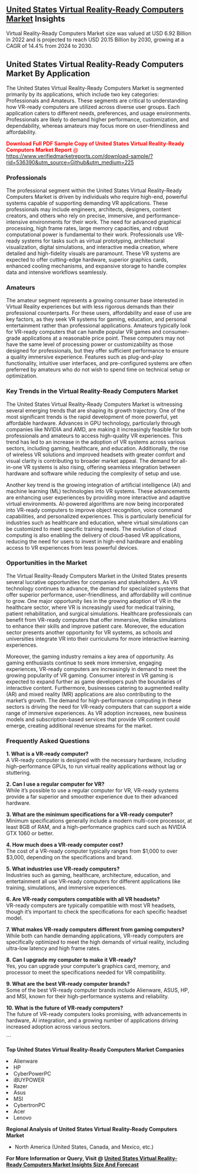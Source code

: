 <h2><a href="https://www.verifiedmarketreports.com/download-sample/?rid=536390&amp;utm_source=Github&amp;utm_medium=225" target="_blank">United States Virtual Reality-Ready Computers Market</a> Insights</h2><p>Virtual Reality-Ready Computers Market size was valued at USD 6.92 Billion in 2022 and is projected to reach USD 20.15 Billion by 2030, growing at a CAGR of 14.4% from 2024 to 2030.</p><p> <h2>United States Virtual Reality-Ready Computers Market By Application</h2> <p>The United States Virtual Reality-Ready Computers Market is segmented primarily by its applications, which include two key categories: Professionals and Amateurs. These segments are critical to understanding how VR-ready computers are utilized across diverse user groups. Each application caters to different needs, preferences, and usage environments. Professionals are likely to demand higher performance, customization, and dependability, whereas amateurs may focus more on user-friendliness and affordability.</p> <p><p><span class=""><span style="color: #ff0000;"><strong>Download Full PDF Sample Copy of United States Virtual Reality-Ready Computers Market Report</strong> @ </span><a href="https://www.verifiedmarketreports.com/download-sample/?rid=536390&amp;utm_source=Github&amp;utm_medium=225" target="_blank">https://www.verifiedmarketreports.com/download-sample/?rid=536390&amp;utm_source=Github&amp;utm_medium=225</a></span></p></p> <h3>Professionals</h3> <p>The professional segment within the United States Virtual Reality-Ready Computers Market is driven by individuals who require high-end, powerful systems capable of supporting demanding VR applications. These professionals may include engineers, architects, designers, content creators, and others who rely on precise, immersive, and performance-intensive environments for their work. The need for advanced graphical processing, high frame rates, large memory capacities, and robust computational power is fundamental to their work. Professionals use VR-ready systems for tasks such as virtual prototyping, architectural visualization, digital simulations, and interactive media creation, where detailed and high-fidelity visuals are paramount. These VR systems are expected to offer cutting-edge hardware, superior graphics cards, enhanced cooling mechanisms, and expansive storage to handle complex data and intensive workflows seamlessly.</p> <h3>Amateurs</h3> <p>The amateur segment represents a growing consumer base interested in Virtual Reality experiences but with less rigorous demands than their professional counterparts. For these users, affordability and ease of use are key factors, as they seek VR systems for gaming, education, and personal entertainment rather than professional applications. Amateurs typically look for VR-ready computers that can handle popular VR games and consumer-grade applications at a reasonable price point. These computers may not have the same level of processing power or customizability as those designed for professionals, but they offer sufficient performance to ensure a quality immersive experience. Features such as plug-and-play functionality, intuitive user interfaces, and pre-configured systems are often preferred by amateurs who do not wish to spend time on technical setup or optimization.</p> <h3>Key Trends in the Virtual Reality-Ready Computers Market</h3> <p>The United States Virtual Reality-Ready Computers Market is witnessing several emerging trends that are shaping its growth trajectory. One of the most significant trends is the rapid development of more powerful, yet affordable hardware. Advances in GPU technology, particularly through companies like NVIDIA and AMD, are making it increasingly feasible for both professionals and amateurs to access high-quality VR experiences. This trend has led to an increase in the adoption of VR systems across various sectors, including gaming, healthcare, and education. Additionally, the rise of wireless VR solutions and improved headsets with greater comfort and visual clarity is contributing to broader market appeal. The demand for all-in-one VR systems is also rising, offering seamless integration between hardware and software while reducing the complexity of setup and use.</p> <p>Another key trend is the growing integration of artificial intelligence (AI) and machine learning (ML) technologies into VR systems. These advancements are enhancing user experiences by providing more interactive and adaptive virtual environments. AI-powered algorithms are now being incorporated into VR-ready computers to improve object recognition, voice command capabilities, and personalized experiences. This is particularly beneficial for industries such as healthcare and education, where virtual simulations can be customized to meet specific training needs. The evolution of cloud computing is also enabling the delivery of cloud-based VR applications, reducing the need for users to invest in high-end hardware and enabling access to VR experiences from less powerful devices.</p> <h3>Opportunities in the Market</h3> <p>The Virtual Reality-Ready Computers Market in the United States presents several lucrative opportunities for companies and stakeholders. As VR technology continues to advance, the demand for specialized systems that offer superior performance, user-friendliness, and affordability will continue to grow. One major opportunity lies in the growing adoption of VR in the healthcare sector, where VR is increasingly used for medical training, patient rehabilitation, and surgical simulations. Healthcare professionals can benefit from VR-ready computers that offer immersive, lifelike simulations to enhance their skills and improve patient care. Moreover, the education sector presents another opportunity for VR systems, as schools and universities integrate VR into their curriculums for more interactive learning experiences.</p> <p>Moreover, the gaming industry remains a key area of opportunity. As gaming enthusiasts continue to seek more immersive, engaging experiences, VR-ready computers are increasingly in demand to meet the growing popularity of VR gaming. Consumer interest in VR gaming is expected to expand further as game developers push the boundaries of interactive content. Furthermore, businesses catering to augmented reality (AR) and mixed reality (MR) applications are also contributing to the market’s growth. The demand for high-performance computing in these sectors is driving the need for VR-ready computers that can support a wide range of immersive experiences. As VR adoption increases, new business models and subscription-based services that provide VR content could emerge, creating additional revenue streams for the market.</p> <h3>Frequently Asked Questions</h3> <p><strong>1. What is a VR-ready computer?</strong><br> A VR-ready computer is designed with the necessary hardware, including high-performance GPUs, to run virtual reality applications without lag or stuttering.</p> <p><strong>2. Can I use a regular computer for VR?</strong><br> While it’s possible to use a regular computer for VR, VR-ready systems provide a far superior and smoother experience due to their advanced hardware.</p> <p><strong>3. What are the minimum specifications for a VR-ready computer?</strong><br> Minimum specifications generally include a modern multi-core processor, at least 8GB of RAM, and a high-performance graphics card such as NVIDIA GTX 1060 or better.</p> <p><strong>4. How much does a VR-ready computer cost?</strong><br> The cost of a VR-ready computer typically ranges from $1,000 to over $3,000, depending on the specifications and brand.</p> <p><strong>5. What industries use VR-ready computers?</strong><br> Industries such as gaming, healthcare, architecture, education, and entertainment all use VR-ready computers for different applications like training, simulations, and immersive experiences.</p> <p><strong>6. Are VR-ready computers compatible with all VR headsets?</strong><br> VR-ready computers are typically compatible with most VR headsets, though it’s important to check the specifications for each specific headset model.</p> <p><strong>7. What makes VR-ready computers different from gaming computers?</strong><br> While both can handle demanding applications, VR-ready computers are specifically optimized to meet the high demands of virtual reality, including ultra-low latency and high frame rates.</p> <p><strong>8. Can I upgrade my computer to make it VR-ready?</strong><br> Yes, you can upgrade your computer’s graphics card, memory, and processor to meet the specifications needed for VR compatibility.</p> <p><strong>9. What are the best VR-ready computer brands?</strong><br> Some of the best VR-ready computer brands include Alienware, ASUS, HP, and MSI, known for their high-performance systems and reliability.</p> <p><strong>10. What is the future of VR-ready computers?</strong><br> The future of VR-ready computers looks promising, with advancements in hardware, AI integration, and a growing number of applications driving increased adoption across various sectors.</p> ```</p><p><strong>Top United States Virtual Reality-Ready Computers Market Companies</strong></p><div data-test-id=""><p><li>Alienware</li><li> HP</li><li> CyberPowerPC</li><li> iBUYPOWER</li><li> Razer</li><li> Asus</li><li> MSI</li><li> CybertronPC</li><li> Acer</li><li> Lenovo</li></p><div><strong>Regional Analysis of&nbsp;United States Virtual Reality-Ready Computers Market</strong></div><ul><li dir="ltr"><p dir="ltr">North America&nbsp;(United States, Canada, and Mexico, etc.)</p></li></ul><p><strong>For More Information or Query, Visit @&nbsp;</strong><strong><a href="https://www.verifiedmarketreports.com/product/virtual-reality-ready-computers-market-size-and-forecast/?utm_source=Github&amp;utm_medium=225" target="_blank">United States Virtual Reality-Ready Computers Market Insights Size And Forecast</a></strong></p></div>

